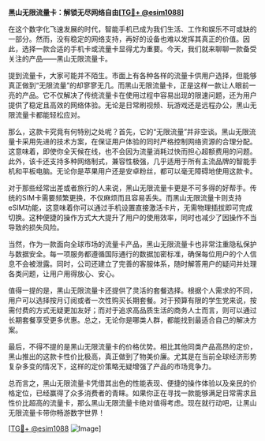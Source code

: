 **黑山无限流量卡：解锁无尽网络自由[[TG💪+ @esim1088](https://t.me/s/esim1088)]**

在这个数字化飞速发展的时代，智能手机已成为我们生活、工作和娱乐不可或缺的一部分。然而，没有稳定的网络支持，再好的设备也难以发挥其真正的价值。因此，选择一款合适的手机卡或流量卡显得尤为重要。今天，我们就来聊聊一款备受关注的产品——黑山无限流量卡。

提到流量卡，大家可能并不陌生。市面上有各种各样的流量卡供用户选择，但能够真正做到“无限流量”的却寥寥无几。而黑山无限流量卡，正是这样一款让人眼前一亮的产品。它不仅解决了传统流量卡在使用过程中容易出现的限速问题，还为用户提供了稳定且高效的网络体验。无论是日常刷视频、玩游戏还是远程办公，黑山无限流量卡都能轻松应对。

那么，这款卡究竟有何特别之处呢？首先，它的“无限流量”并非空谈。黑山无限流量卡采用先进的技术方案，在保证用户体验的同时严格控制网络资源的合理分配。这意味着，即使你全天候在线，也不会因为流量消耗过快而担心超额费用的问题。此外，该卡还支持多种网络制式，兼容性极强，几乎适用于所有主流品牌的智能手机和平板电脑。无论你是苹果用户还是安卓粉丝，都可以毫无障碍地使用这款卡。

对于那些经常出差或者旅行的人来说，黑山无限流量卡更是不可多得的好帮手。传统的SIM卡需要频繁更换，不仅麻烦而且容易丢失。而黑山无限流量卡则支持eSIM功能，这意味着你可以通过手机设置直接激活卡片，无需物理插拔即可完成切换。这种便捷的操作方式大大提升了用户的使用效率，同时也减少了因操作不当导致的损失风险。

当然，作为一款面向全球市场的流量卡产品，黑山无限流量卡也非常注重隐私保护与数据安全。每一项服务都遵循国际通行的数据加密标准，确保每位用户的个人信息不会被泄露。同时，公司还建立了完善的客服体系，随时解答用户的疑问并处理各类问题，让用户用得放心、安心。

值得一提的是，黑山无限流量卡还提供了灵活的套餐选择。根据个人需求的不同，用户可以选择按月订阅或者一次性购买长期套餐。对于预算有限的学生党来说，按需付费的方式无疑更加友好；而对于追求高品质生活的商务人士而言，则可以通过长期套餐享受更多优惠。总之，无论你是哪类人群，都能找到最适合自己的解决方案。

最后，不得不提的是黑山无限流量卡的价格优势。相比其他同类产品高昂的定价，黑山推出的这款卡性价比极高，真正做到了物美价廉。尤其是在当前全球经济形势复杂多变的情况下，这样的定价策略无疑增强了产品的市场竞争力。

总而言之，黑山无限流量卡凭借其出色的性能表现、便捷的操作体验以及亲民的价格定位，已经赢得了众多消费者的青睐。如果你正在寻找一款能够满足日常需求且性价比超高的流量卡，那么黑山无限流量卡绝对值得考虑。现在就行动吧，让黑山无限流量卡带你畅游数字世界！

[[TG💪+ @esim1088](https://t.me/s/esim1088) ![Image](https://i.postimg.cc/4NQfJmqS/Snipaste-2025-05-13-00-14-12.png)]